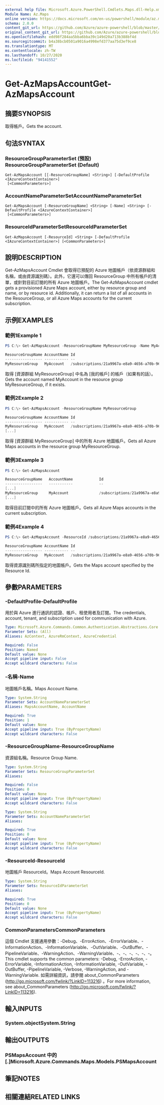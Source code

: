```yaml
---
external help file: Microsoft.Azure.PowerShell.Cmdlets.Maps.dll-Help.xml
Module Name: Az.Maps
online version: https://docs.microsoft.com/en-us/powershell/module/az.maps/get-azmapsaccount
schema: 2.0.0
content_git_url: https://github.com/Azure/azure-powershell/blob/master/src/Maps/Maps/help/Get-AzMapsAccount.md
original_content_git_url: https://github.com/Azure/azure-powershell/blob/master/src/Maps/Maps/help/Get-AzMapsAccount.md
ms.openlocfilehash: edd98f284aa5bba6bba39c149d20a713b388bf4d
ms.sourcegitcommit: b4a38bcb0501a9016a4998efd377aa75d3ef9ce8
ms.translationtype: MT
ms.contentlocale: zh-TW
ms.lasthandoff: 10/27/2020
ms.locfileid: "94141552"
---
```

# <span data-ttu-id="11ff7-101">Get-AzMapsAccount</span><span class="sxs-lookup"><span data-stu-id="11ff7-101">Get-AzMapsAccount</span></span>

## <span data-ttu-id="11ff7-102">摘要</span><span class="sxs-lookup"><span data-stu-id="11ff7-102">SYNOPSIS</span></span>
<span data-ttu-id="11ff7-103">取得帳戶。</span><span class="sxs-lookup"><span data-stu-id="11ff7-103">Gets the account.</span></span>

## <span data-ttu-id="11ff7-104">句法</span><span class="sxs-lookup"><span data-stu-id="11ff7-104">SYNTAX</span></span>

### <span data-ttu-id="11ff7-105">ResourceGroupParameterSet (預設) </span><span class="sxs-lookup"><span data-stu-id="11ff7-105">ResourceGroupParameterSet (Default)</span></span>
```
Get-AzMapsAccount [[-ResourceGroupName] <String>] [-DefaultProfile <IAzureContextContainer>]
 [<CommonParameters>]
```

### <span data-ttu-id="11ff7-106">AccountNameParameterSet</span><span class="sxs-lookup"><span data-stu-id="11ff7-106">AccountNameParameterSet</span></span>
```
Get-AzMapsAccount [-ResourceGroupName] <String> [-Name] <String> [-DefaultProfile <IAzureContextContainer>]
 [<CommonParameters>]
```

### <span data-ttu-id="11ff7-107">ResourceIdParameterSet</span><span class="sxs-lookup"><span data-stu-id="11ff7-107">ResourceIdParameterSet</span></span>
```
Get-AzMapsAccount [-ResourceId] <String> [-DefaultProfile <IAzureContextContainer>] [<CommonParameters>]
```

## <span data-ttu-id="11ff7-108">說明</span><span class="sxs-lookup"><span data-stu-id="11ff7-108">DESCRIPTION</span></span>
<span data-ttu-id="11ff7-109">Get-AzMapsAccount Cmdlet 會取得已預配的 Azure 地圖帳戶（依資源群組和名稱，或由資源識別碼）。此外，它還可以傳回 ResourceGroup 中所有帳戶的清單，或針對目前訂閱的所有 Azure 地圖帳戶。</span><span class="sxs-lookup"><span data-stu-id="11ff7-109">The Get-AzMapsAccount cmdlet gets a provisioned Azure Maps account, either by resource group and name, or by resource id. Additionally, it can return a list of all accounts in the ResourceGroup, or all Azure Maps accounts for the current subscription.</span></span>

## <span data-ttu-id="11ff7-110">示例</span><span class="sxs-lookup"><span data-stu-id="11ff7-110">EXAMPLES</span></span>

### <span data-ttu-id="11ff7-111">範例1</span><span class="sxs-lookup"><span data-stu-id="11ff7-111">Example 1</span></span>
```powershell
PS C:\> Get-AzMapsAccount -ResourceGroupName MyResourceGroup -Name MyAccount

ResourceGroupName AccountName Id
----------------- ----------- --
MyResourceGroup   MyAccount   /subscriptions/21a9967a-e8a9-4656-a70b-96ff1c4d05a0/resourceGroups/MyResourceGroup/providers/Microsoft.Maps/accounts/MyAccount
```

<span data-ttu-id="11ff7-112">取得 [資源群組 MyResourceGroup] 中名為 [我的帳戶] 的帳戶（如果有的話）。</span><span class="sxs-lookup"><span data-stu-id="11ff7-112">Gets the account named MyAccount in the resource group MyResourceGroup, if it exists.</span></span>

### <span data-ttu-id="11ff7-113">範例2</span><span class="sxs-lookup"><span data-stu-id="11ff7-113">Example 2</span></span>
```powershell
PS C:\> Get-AzMapsAccount -ResourceGroupName MyResourceGroup

ResourceGroupName AccountName Id
----------------- ----------- --
MyResourceGroup   MyAccount   /subscriptions/21a9967a-e8a9-4656-a70b-96ff1c4d05a0/resourceGroups/MyResourceGroup/providers/Microsoft.Maps/accounts/MyAccount
[...]
```

<span data-ttu-id="11ff7-114">取得 [資源群組 MyResourceGroup] 中的所有 Azure 地圖帳戶。</span><span class="sxs-lookup"><span data-stu-id="11ff7-114">Gets all Azure Maps accounts in the resource group MyResourceGroup.</span></span>

### <span data-ttu-id="11ff7-115">範例3</span><span class="sxs-lookup"><span data-stu-id="11ff7-115">Example 3</span></span>
```powershell
PS C:\> Get-AzMapsAccount

ResourceGroupName   AccountName            Id
-----------------   -----------            --
[...]
MyResourceGroup     MyAccount              /subscriptions/21a9967a-e8a9-4656-a70b-96ff1c4d05a0/resourceGroups/MyResourceGroup/providers/Microsoft.Maps/accounts/MyAccount
[...]
```

<span data-ttu-id="11ff7-116">取得目前訂閱中的所有 Azure 地圖帳戶。</span><span class="sxs-lookup"><span data-stu-id="11ff7-116">Gets all Azure Maps accounts in the current subscription.</span></span>

### <span data-ttu-id="11ff7-117">範例4</span><span class="sxs-lookup"><span data-stu-id="11ff7-117">Example 4</span></span>
```powershell
PS C:\> Get-AzMapsAccount -ResourceId /subscriptions/21a9967a-e8a9-4656-a70b-96ff1c4d05a0/resourceGroups/MyResourceGroup/providers/Microsoft.Maps/accounts/MyAccount

ResourceGroupName AccountName Id
----------------- ----------- --
MyResourceGroup   MyAccount   /subscriptions/21a9967a-e8a9-4656-a70b-96ff1c4d05a0/resourceGroups/MyResourceGroup/providers/Microsoft.Maps/accounts/MyAccount
```

<span data-ttu-id="11ff7-118">取得資源識別碼所指定的地圖帳戶。</span><span class="sxs-lookup"><span data-stu-id="11ff7-118">Gets the Maps account specified by the Resource Id.</span></span>

## <span data-ttu-id="11ff7-119">參數</span><span class="sxs-lookup"><span data-stu-id="11ff7-119">PARAMETERS</span></span>

### <span data-ttu-id="11ff7-120">-DefaultProfile</span><span class="sxs-lookup"><span data-stu-id="11ff7-120">-DefaultProfile</span></span>
<span data-ttu-id="11ff7-121">用於與 Azure 進行通訊的認證、帳戶、租使用者及訂閱。</span><span class="sxs-lookup"><span data-stu-id="11ff7-121">The credentials, account, tenant, and subscription used for communication with Azure.</span></span>

```yaml
Type: Microsoft.Azure.Commands.Common.Authentication.Abstractions.Core.IAzureContextContainer
Parameter Sets: (All)
Aliases: AzContext, AzureRmContext, AzureCredential

Required: False
Position: Named
Default value: None
Accept pipeline input: False
Accept wildcard characters: False
```

### <span data-ttu-id="11ff7-122">-名稱</span><span class="sxs-lookup"><span data-stu-id="11ff7-122">-Name</span></span>
<span data-ttu-id="11ff7-123">地圖帳戶名稱。</span><span class="sxs-lookup"><span data-stu-id="11ff7-123">Maps Account Name.</span></span>

```yaml
Type: System.String
Parameter Sets: AccountNameParameterSet
Aliases: MapsAccountName, AccountName

Required: True
Position: 1
Default value: None
Accept pipeline input: True (ByPropertyName)
Accept wildcard characters: False
```

### <span data-ttu-id="11ff7-124">-ResourceGroupName</span><span class="sxs-lookup"><span data-stu-id="11ff7-124">-ResourceGroupName</span></span>
<span data-ttu-id="11ff7-125">資源組名稱。</span><span class="sxs-lookup"><span data-stu-id="11ff7-125">Resource Group Name.</span></span>

```yaml
Type: System.String
Parameter Sets: ResourceGroupParameterSet
Aliases:

Required: False
Position: 0
Default value: None
Accept pipeline input: True (ByPropertyName)
Accept wildcard characters: False
```

```yaml
Type: System.String
Parameter Sets: AccountNameParameterSet
Aliases:

Required: True
Position: 0
Default value: None
Accept pipeline input: True (ByPropertyName)
Accept wildcard characters: False
```

### <span data-ttu-id="11ff7-126">-ResourceId</span><span class="sxs-lookup"><span data-stu-id="11ff7-126">-ResourceId</span></span>
<span data-ttu-id="11ff7-127">地圖帳戶 ResourceId。</span><span class="sxs-lookup"><span data-stu-id="11ff7-127">Maps Account ResourceId.</span></span>

```yaml
Type: System.String
Parameter Sets: ResourceIdParameterSet
Aliases:

Required: True
Position: 0
Default value: None
Accept pipeline input: True (ByPropertyName)
Accept wildcard characters: False
```

### <span data-ttu-id="11ff7-128">CommonParameters</span><span class="sxs-lookup"><span data-stu-id="11ff7-128">CommonParameters</span></span>
<span data-ttu-id="11ff7-129">這個 Cmdlet 支援通用參數：-Debug、-ErrorAction、-ErrorVariable、-InformationAction、-InformationVariable、-OutVariable、-OutBuffer、-PipelineVariable、-WarningAction、-WarningVariable、-、-、-、-、-、-。</span><span class="sxs-lookup"><span data-stu-id="11ff7-129">This cmdlet supports the common parameters: -Debug, -ErrorAction, -ErrorVariable, -InformationAction, -InformationVariable, -OutVariable, -OutBuffer, -PipelineVariable, -Verbose, -WarningAction, and -WarningVariable.</span></span> <span data-ttu-id="11ff7-130">如需詳細資訊，請參閱 about_CommonParameters (http://go.microsoft.com/fwlink/?LinkID=113216) 。</span><span class="sxs-lookup"><span data-stu-id="11ff7-130">For more information, see about_CommonParameters (http://go.microsoft.com/fwlink/?LinkID=113216).</span></span>

## <span data-ttu-id="11ff7-131">輸入</span><span class="sxs-lookup"><span data-stu-id="11ff7-131">INPUTS</span></span>

### <span data-ttu-id="11ff7-132">System.object</span><span class="sxs-lookup"><span data-stu-id="11ff7-132">System.String</span></span>

## <span data-ttu-id="11ff7-133">輸出</span><span class="sxs-lookup"><span data-stu-id="11ff7-133">OUTPUTS</span></span>

### <span data-ttu-id="11ff7-134">PSMapsAccount 中的 [.]</span><span class="sxs-lookup"><span data-stu-id="11ff7-134">Microsoft.Azure.Commands.Maps.Models.PSMapsAccount</span></span>

## <span data-ttu-id="11ff7-135">筆記</span><span class="sxs-lookup"><span data-stu-id="11ff7-135">NOTES</span></span>

## <span data-ttu-id="11ff7-136">相關連結</span><span class="sxs-lookup"><span data-stu-id="11ff7-136">RELATED LINKS</span></span>
